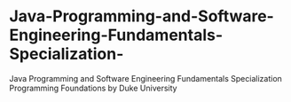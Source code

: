 # Java-Programming-and-Software-Engineering-Fundamentals-Specialization-
Java Programming and Software Engineering Fundamentals Specialization ​  Programming Foundations by Duke University
